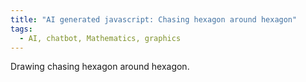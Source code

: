 ```yaml
---
title: "AI generated javascript: Chasing hexagon around hexagon"
tags:
  - AI, chatbot, Mathematics, graphics
---
```


Drawing chasing hexagon around hexagon.

<canvas id="hexagonCanvas" width="600" height="600"></canvas>
<script> 
        const canvas = document.getElementById('hexagonCanvas');
        const ctx = canvas.getContext('2d');
        const centerX = canvas.width / 2;
        const centerY = canvas.height / 2;
        const hexagonRadius = 100;
        const newhexagonRadius = 100;

        // Function to calculate a point on the hexagon given an angle
        function gethexagonPoints(centerX, centerY, radius, rotationAngle = 0) {
            const points = [];
            for (let i = 0; i < 6; i++) {
                const angle = (2 * Math.PI * i / 6) + rotationAngle;
                const x = centerX + radius * Math.cos(angle);
                const y = centerY + radius * Math.sin(angle);
                points.push({x, y});
            }
            return points;
        }

        // Function to draw a hexagon given a set of points
        function drawPolygon(points) {
            ctx.beginPath();
            ctx.moveTo(points[0].x, points[0].y);
            for (let i = 1; i < points.length; i++) {
                ctx.lineTo(points[i].x, points[i].y);
            }
            ctx.closePath();
            ctx.stroke();
        }

        // Function to calculate the midpoint of an edge
        function calculateMidpoint(p1, p2) {
            return {
                x: (p1.x + p2.x) / 2,
                y: (p1.y + p2.y) / 2
            };
        }

        // Function to find the vector A and calculate the new center for the translated hexagon
        function findNewhexagonCenter(center, midpoint) {
            const vectorA = {
                x: midpoint.x - center.x,
                y: midpoint.y - center.y
            };
            const newCenter = {
                x: center.x + 2 * vectorA.x,
                y: center.y + 2 * vectorA.y
            };
            return newCenter;
        }

        // Main function to generate the hexagons and draw them
        function generateAndDrawhexagons() {
            // Original hexagon points
            const originalhexagon = gethexagonPoints(centerX, centerY, hexagonRadius);

            // Draw the original hexagon
            ctx.strokeStyle = 'red';
            drawPolygon(originalhexagon);
            drawChasingPolygon(originalhexagon, 40);

            // Loop through each edge of the original hexagon
            for (let i = 0; i < originalhexagon.length; i++) {
                const p1 = originalhexagon[i];
                const p2 = originalhexagon[(i + 1) % originalhexagon.length];

                const angle =  -60 * Math.PI/180;

                // Calculate the midpoint of the edge
                const midpoint = calculateMidpoint(p1, p2);

                // Find the center of the new hexagon
                const newCenter = findNewhexagonCenter({x: centerX, y: centerY}, midpoint);

                // Draw the new hexagon rotated by the edge angle
                ctx.strokeStyle = 'blue';
                const rotatedhexagon = gethexagonPoints(newCenter.x, newCenter.y, newhexagonRadius, angle);
                drawPolygon(rotatedhexagon);
                drawChasingPolygon(rotatedhexagon, 40);
            }
        }

    function drawhexagon(points) {
        let edges = [];
        ctx.beginPath();
        for (let i = 0; i < points.length; i++) {
            const startPoint = points[i];
            const endPoint = points[(i + 1) % points.length]; // Connect the last point to the first
	    ctx.strokeStyle = `hsl(${(i / points.length) * 360}, 100%, 50%)`;
            ctx.beginPath();
            ctx.moveTo(startPoint.x, startPoint.y);
            ctx.lineTo(endPoint.x, endPoint.y);
            edges.push([startPoint, endPoint]);
            ctx.stroke();
        }
        return edges;
    }

    // Function to calculate the next hexagon's points
    function getNexthexagonPoints(previousEdges) {
        let newPoints = [];

        // For each edge, calculate a point 1/10th along the line
        for (let i = 0; i < previousEdges.length; i++) {
            const startPoint = previousEdges[i][0];
            const endPoint = previousEdges[i][1];

            // Calculate 1/10th point along the line
            const newPoint = {
                x: startPoint.x + (endPoint.x - startPoint.x) * 0.1,
                y: startPoint.y + (endPoint.y - startPoint.y) * 0.1
            };
            newPoints.push(newPoint);
        }

        return newPoints;
    }

    // Function to create the hexagons iteratively
    function drawChasingPolygon(initialPoints, iterations) {
        let currentPoints = initialPoints;
        for (let i = 0; i < iterations; i++) {
            const edges = drawhexagon(currentPoints);
            //hexagonsEdges.push(edges); // Store the edges
            currentPoints = getNexthexagonPoints(edges); // Calculate the next hexagon's points
        }
    }

    generateAndDrawhexagons();
</script>

